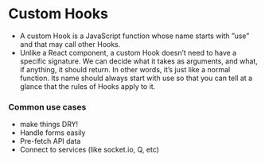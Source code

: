 # Custom Hooks

- A custom Hook is a JavaScript function whose name starts with ”use” and that may call other Hooks.
- Unlike a React component, a custom Hook doesn’t need to have a specific signature. We can decide what it takes as arguments, and what, if anything, it should return. In other words, it’s just like a normal function. Its name should always start with use so that you can tell at a glance that the rules of Hooks apply to it.

### Common use cases
- make things DRY!
- Handle forms easily
- Pre-fetch API data
- Connect to services (like socket.io, Q, etc)

